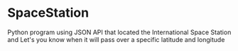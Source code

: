 # SpaceStation
Python program using JSON API that located the International Space Station and Let's you know when it will 
pass over a specific latitude and longitude
